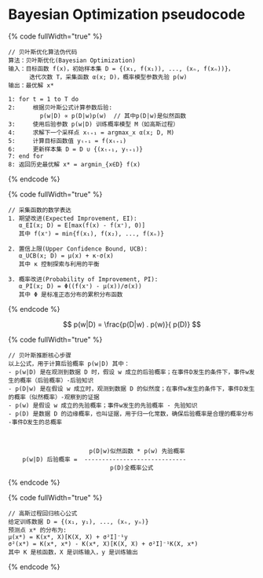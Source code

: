 # Bayesian Optimization pseudocode



{% code fullWidth="true" %}
```
// 贝叶斯优化算法伪代码
算法：贝叶斯优化(Bayesian Optimization)
输入：目标函数 f(x)，初始样本集 D = {(x₁, f(x₁)), ..., (xₙ, f(xₙ))}，
      迭代次数 T，采集函数 α(x; D)，概率模型参数先验 p(w)
输出：最优解 x*

1: for t = 1 to T do
2:     根据贝叶斯公式计算参数后验:
         p(w|D) ∝ p(D|w)p(w)  // 其中p(D|w)是似然函数
3:     使用后验参数 p(w|D) 训练概率模型 M（如高斯过程）
4:     求解下一个采样点 xₜ₊₁ = argmax_x α(x; D, M)
5:     计算目标函数值 yₜ₊₁ = f(xₜ₊₁)
6:     更新样本集 D = D ∪ {(xₜ₊₁, yₜ₊₁)}
7: end for
8: 返回历史最优解 x* = argmin_{x∈D} f(x)
```
{% endcode %}

{% code fullWidth="true" %}
```
// 采集函数的数学表达
1. 期望改进(Expected Improvement, EI):
   α_EI(x; D) = E[max(f(x) - f(x⁺), 0)]
   其中 f(x⁺) = min{f(x₁), f(x₂), ..., f(xₙ)}
   
2. 置信上限(Upper Confidence Bound, UCB):
   α_UCB(x; D) = μ(x) + κ·σ(x)
   其中 κ 控制探索与利用的平衡
   
3. 概率改进(Probability of Improvement, PI):
   α_PI(x; D) = Φ((f(x⁺) - μ(x))/σ(x))
   其中 Φ 是标准正态分布的累积分布函数
```
{% endcode %}

$$
p(w|D) = \frac{p(D|w) . p(w)}{ p(D)}
$$

{% code fullWidth="true" %}
```markup
// 贝叶斯推断核心步骤
以上公式，用于计算后验概率 p(w|D) 其中：
- p(w|D) 是在观测到数据 D 时，假设 w 成立的后验概率；在事件D发生的条件下，事件w发生的概率（后验概率）-后验知识
- p(D|w) 是在假设 w 成立时，观测到数据 D 的似然度；在事件w发生的条件下，事件D发生的概率（似然概率）-观察到的证据
- p(w) 是假设 w 成立的先验概率；事件w发生的先验概率 - 先验知识
- p(D) 是数据 D 的边缘概率，也叫证据，用于归一化常数，确保后验概率是合理的概率分布 -事件D发生的总概率
       


                       p(D|w)似然函数 * p(w) 先验概率
    p(w|D) 后验概率 =  -----------------------------
                             p(D)全概率公式

```
{% endcode %}

{% code fullWidth="true" %}
```
// 高斯过程回归核心公式
给定训练数据 D = {(x₁, y₁), ..., (xₙ, yₙ)}
预测点 x* 的分布为:
μ(x*) = K(x*, X)[K(X, X) + σ²I]⁻¹y
σ²(x*) = K(x*, x*) - K(x*, X)[K(X, X) + σ²I]⁻¹K(X, x*)
其中 K 是核函数，X 是训练输入，y 是训练输出
```
{% endcode %}
